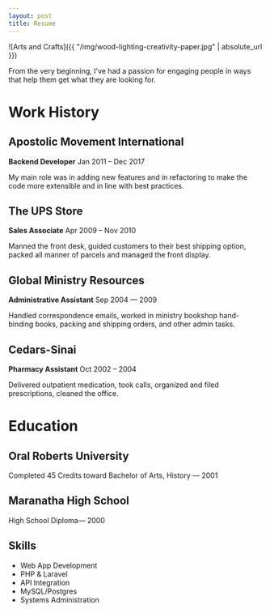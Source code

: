 ```yaml
---
layout: post
title: Resume
---
```


![Arts and Crafts]({{ "/img/wood-lighting-creativity-paper.jpg" | absolute_url }})

From the very beginning, I've had a passion for engaging people in ways that help them get what they are looking for.

# Work History

## Apostolic Movement International

**Backend Developer**
Jan 2011 – Dec 2017

My main role was in adding new features and in refactoring to make the code more extensible and in line with best practices.

## The UPS Store

**Sales Associate**
Apr 2009 – Nov 2010

Manned the front desk, guided customers to their best shipping option, packed all manner of parcels and managed the front display.

## Global Ministry Resources

**Administrative Assistant**
Sep 2004 — 2009

Handled correspondence emails, worked in ministry bookshop hand-binding books, packing and shipping orders, and other admin tasks.

## Cedars-Sinai

**Pharmacy Assistant**
Oct 2002 – 2004

Delivered outpatient medication, took calls, organized and filed prescriptions, cleaned the office.

# Education

## Oral Roberts University
Completed 45 Credits toward Bachelor of Arts, History — 2001

## Maranatha High School
High School Diploma— 2000

## Skills

- Web App Development
- PHP & Laravel
- API Integration
- MySQL/Postgres
- Systems Administration 

